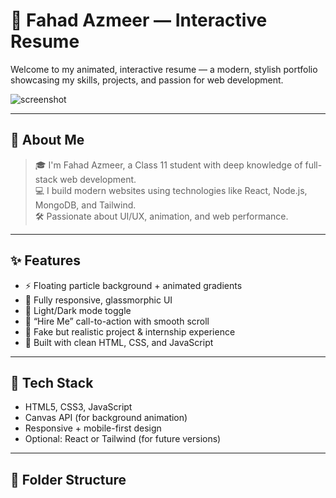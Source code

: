 # 🚀 Fahad Azmeer — Interactive Resume

Welcome to my animated, interactive resume — a modern, stylish portfolio showcasing my skills, projects, and passion for web development.

![screenshot](profile.jpg)

---

## 📌 About Me

> 🎓 I'm Fahad Azmeer, a Class 11 student with deep knowledge of full-stack web development.  
> 💻 I build modern websites using technologies like React, Node.js, MongoDB, and Tailwind.  
> 🛠️ Passionate about UI/UX, animation, and web performance.

---

## ✨ Features

- ⚡ Floating particle background + animated gradients  
- 🎨 Fully responsive, glassmorphic UI  
- 🌙 Light/Dark mode toggle  
- 🔮 “Hire Me” call-to-action with smooth scroll  
- 💼 Fake but realistic project & internship experience  
- 🧠 Built with clean HTML, CSS, and JavaScript

---

## 🔧 Tech Stack

- HTML5, CSS3, JavaScript
- Canvas API (for background animation)
- Responsive + mobile-first design
- Optional: React or Tailwind (for future versions)

---

## 📁 Folder Structure

